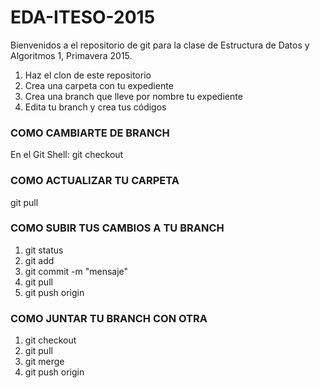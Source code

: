 # EDA-ITESO-2015
Bienvenidos a el repositorio de git para la clase de Estructura de Datos y Algoritmos 1, Primavera 2015.

1. Haz el clon de este repositorio
2. Crea una carpeta con tu expediente
3. Crea una branch que lleve por nombre tu expediente
4. Edita tu branch y crea tus códigos

### COMO CAMBIARTE DE BRANCH 
En el Git Shell:
  git checkout <nombre branch>
  
### COMO ACTUALIZAR TU CARPETA
  git pull 
  
### COMO SUBIR TUS CAMBIOS A TU BRANCH
  1. git status
  2. git add <los documentos a agregar>
  3. git commit -m "mensaje"
  4. git pull
  5. git push origin <nombre de branch>

### COMO JUNTAR TU BRANCH CON OTRA
  1. git checkout <nombre de branch destino>
  2. git pull
  3. git merge <nombre de branch origen>
  4. git push origin <nombre de destino>
